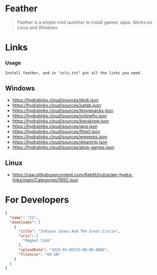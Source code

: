 # Feather
> Feather is a simple cmd launcher to install games, apps.
> Works on Linux and Windows


# Links

### Usage
```Install feather, and in "urls.txt" put all the links you need.```

## Windows

* https://hydralinks.cloud/sources/dodi.json
* https://hydralinks.cloud/sources/xatab.json
* https://hydralinks.cloud/sources/tinyrepacks.json
* https://hydralinks.cloud/sources/onlinefix.json
* https://hydralinks.cloud/sources/kaoskrew.json
* https://hydralinks.cloud/sources/gog.json
* https://hydralinks.cloud/sources/fitgirl.json
* https://hydralinks.cloud/sources/empress.json
* https://hydralinks.cloud/sources/steamrip.json
* https://hydralinks.cloud/sources/atop-games.json

## Linux

* https://raw.githubusercontent.com/KekitU/rutracker-hydra-links/main/Categories/1992.json

# For Developers

```json
{
  "name": "21",
  "downloads": [
    {
      "title": "Indiana Jones And The Great Circle",
      "uris": [
        "Magnet link"
      ],
      "uploadDate": "2025-03-06T23:00:00.000Z",
      "fileSize": "60 GB"
    }
  ]
}
```
